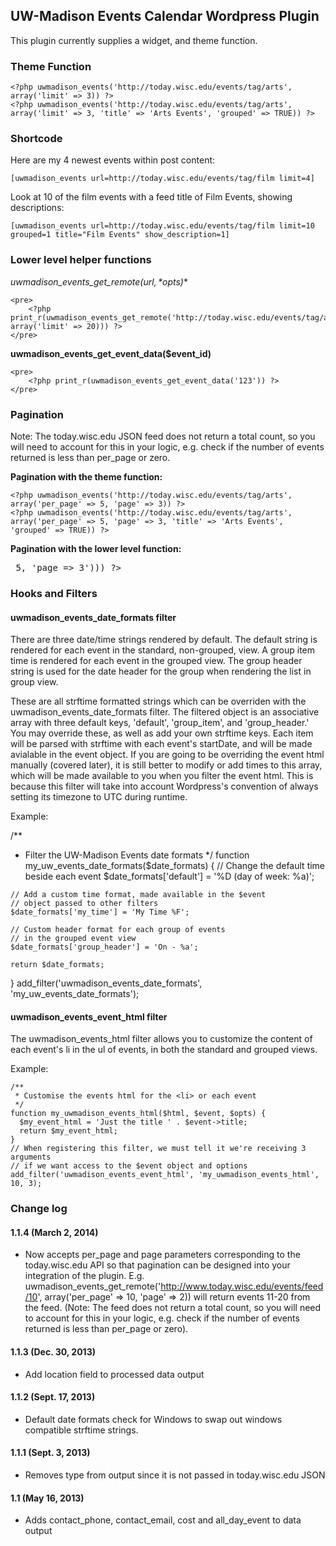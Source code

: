 ## UW-Madison Events Calendar Wordpress Plugin

This plugin currently supplies a widget, and theme function.

### Theme Function

    <?php uwmadison_events('http://today.wisc.edu/events/tag/arts', array('limit' => 3)) ?>
    <?php uwmadison_events('http://today.wisc.edu/events/tag/arts', array('limit' => 3, 'title' => 'Arts Events', 'grouped' => TRUE)) ?>

### Shortcode

Here are my 4 newest events within post content:

    [uwmadison_events url=http://today.wisc.edu/events/tag/film limit=4]

Look at 10 of the film events with a feed title of Film Events, showing descriptions:

    [uwmadison_events url=http://today.wisc.edu/events/tag/film limit=10 grouped=1 title="Film Events" show_description=1]

### Lower level helper functions

**uwmadison_events_get_remote($url, *$opts*)**

    <pre>
        <?php print_r(uwmadison_events_get_remote('http://today.wisc.edu/events/tag/arts', array('limit' => 20))) ?>
    </pre>

**uwmadison_events_get_event_data($event_id)**

    <pre>
        <?php print_r(uwmadison_events_get_event_data('123')) ?>
    </pre>

### Pagination

Note: The today.wisc.edu JSON feed does not return a total count, so you will need to account for this in your logic, e.g. check if the number of events returned is less than per_page or zero.

**Pagination with the theme function:**

    <?php uwmadison_events('http://today.wisc.edu/events/tag/arts', array('per_page' => 5, 'page' => 3)) ?>
    <?php uwmadison_events('http://today.wisc.edu/events/tag/arts', array('per_page' => 5, 'page' => 3, 'title' => 'Arts Events', 'grouped' => TRUE)) ?>

**Pagination with the lower level function:**
    <pre>
        <?php print_r(uwmadison_events_get_remote('http://today.wisc.edu/events/tag/arts', array('per_page' => 5, 'page => 3'))) ?>
    </pre>



### Hooks and Filters

#### uwmadison_events_date_formats filter

There are three date/time strings rendered by default. The default string is rendered for each event in the standard, non-grouped, view. A group item time is rendered for each event in the grouped view. The group header string is used for the date header for the group when rendering the list in group view.

These are all strftime formatted strings which can be overriden with the uwmadison_events_date_formats filter. The filtered object is an associative array with three default keys, 'default', 'group_item', and 'group_header.' You may override these, as well as add your own strftime keys. Each item will be parsed with strftime with each event's startDate, and will be made avialable in the event object. If you are going to be overriding the event html manually (covered later), it is still better to modify or add times to this array, which will be made available to you when you filter the event html. This is because this filter will take into account Wordpress's convention of always setting its timezone to UTC during runtime.

Example:

  /**
   * Filter the UW-Madison Events date formats
   */
  function my_uw_events_date_formats($date_formats) {
    // Change the default time beside each event
    $date_formats['default'] = '%D (day of week: %a)';

    // Add a custom time format, made available in the $event
    // object passed to other filters
    $date_formats['my_time'] = 'My Time %F';

    // Custom header format for each group of events
    // in the grouped event view
    $date_formats['group_header'] = 'On - %a';

    return $date_formats;
  }
  add_filter('uwmadison_events_date_formats', 'my_uw_events_date_formats');

#### uwmadison_events_event_html filter

The uwmadison_events_html filter allows you to customize the content of each event's li in the ul of events, in both the standard and grouped views.

Example:

    /**
     * Customise the events html for the <li> or each event
     */
    function my_uwmadison_events_html($html, $event, $opts) {
      $my_event_html = 'Just the title ' . $event->title;
      return $my_event_html;
    }
    // When registering this filter, we must tell it we're receiving 3 arguments
    // if we want access to the $event object and options
    add_filter('uwmadison_events_event_html', 'my_uwmadison_events_html', 10, 3);

### Change log

#### 1.1.4 (March 2, 2014)

* Now accepts per_page and page parameters corresponding to the today.wisc.edu API so that pagination can be designed into your integration of the plugin. E.g. uwmadison_events_get_remote('http://www.today.wisc.edu/events/feed/10', array('per_page' => 10, 'page' => 2)) will return events 11-20 from the feed. (Note: The feed does not return a total count, so you will need to account for this in your logic, e.g. check if the number of events returned is less than per_page or zero).

#### 1.1.3 (Dec. 30, 2013)

* Add location field to processed data output

#### 1.1.2 (Sept. 17, 2013)

* Default date formats check for Windows to swap out windows compatible strftime strings.

#### 1.1.1 (Sept. 3, 2013)

* Removes type from output since it is not passed in today.wisc.edu JSON

#### 1.1 (May 16, 2013)

* Adds contact_phone, contact_email, cost and all_day_event to data output
